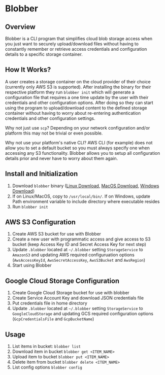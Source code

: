 Blobber
===================================

Overview
-----------------------------------

Blobber is a CLI program that simplifies cloud blob storage access when you just want to securely upload/download files without having to constantly remember or retrieve access credentials and configuration details to a specific storage container.  

How It Works?
-----------------------------------

A user creates a storage container on the cloud provider of their choice (currently only AWS S3 is supported).  After installing the binary for their respective platform they run `blobber init` which will generate a configuration file that requires a one time update by the user with their credentials and other configuration options.  After doing so they can start using the program to upload/download content to the defined storage container without having to worry about re-entering authentication credentials and other configuration settings.

Why not just use `scp`?  Depending on your network configuration and/or platform this may not be trivial or even possible.

Why not use your platform's native CLI?  AWS CLI (for example) does not allow you to set a default bucket so you must always specify one when accessing any S3 functionality.  Blobber allows you to setup all configuration details prior and never have to worry about them again.

Install and Initialization
-----------------------------------

1) Download `blobber` binary (<a href="https://s3.amazonaws.com/mk-blobber-storage/blobber-linux.zip" target="_blank">Linux Download</a>, <a href="https://s3.amazonaws.com/mk-blobber-storage/blobber-mac.zip" target="_blank">MacOS Download</a>, <a href="https://s3.amazonaws.com/mk-blobber-storage/blobber-win.zip" target="_blank">Windows Download</a>)
2) If on Linux/MacOS, copy to `/usr/local/bin/`.  If on Windows, update Path environment variable to include directory where executable resides
3) Run `blobber init`

AWS S3 Configuration
---------------------------------

1) Create AWS S3 bucket for use with Blobber
2) Create a new user with programmatic access and give access to S3 bucket (keep Access Key ID and Secret Access Key for next step)
3) Update `.blobber` located at `~/.blobber` setting `StorageService` to `AmazonS3` and  updating AWS required configuruation options (`AwsAccessKeyId`, `AwsSecretAccessKey`, `AwsS3Bucket` and `AwsRegion`)
4) Start using Blobber

Google Cloud Storage Configuration
-----------------------------------

1) Create Google Cloud Storage bucket for use with blobber
2) Create Service Account Key and download JSON credentials file
3) Put credentials file in home directory
4) Update `.blobber` located at `~/.blobber` setting `StorageService` to `GoogleCloudStorage` and updating GCS required configuration options (`GcpCredentialsFile` and `GcpBucketName`)  

Usage
-----------------------------------

1) List items in bucket: `blobber list`
2) Download item in bucket `blobber get <ITEM_NAME>`
3) Upload item to bucket `blobber put <ITEM_NAME>`
4) Delete item from bucket `blobber delete <ITEM_NAME>`
5) List config options `blobber config`